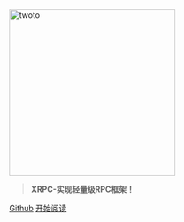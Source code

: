 <img src="https://gitee.com/ma_tung_zhou/imageuse1/raw/master/imgg/20201207194820.jpeg" width = "300" height = "300" alt="twoto" align=center />





> **XRPC-实现轻量级RPC框架！**

[Github](https://github.com/DongZhouGu/XRPC)
[开始阅读](../README.md)